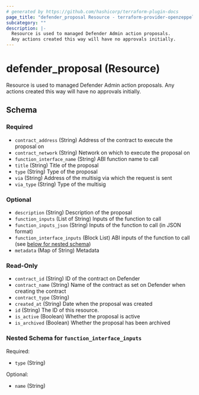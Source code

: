 ```yaml
---
# generated by https://github.com/hashicorp/terraform-plugin-docs
page_title: "defender_proposal Resource - terraform-provider-openzeppelin-defender"
subcategory: ""
description: |-
  Resource is used to managed Defender Admin action proposals.
  Any actions created this way will have no approvals initially.
---
```


# defender_proposal (Resource)

Resource is used to managed Defender Admin action proposals. 
Any actions created this way will have no approvals initially.



<!-- schema generated by tfplugindocs -->
## Schema

### Required

- `contract_address` (String) Address of the contract to execute the proposal on
- `contract_network` (String) Network on which to execute the proposal on
- `function_interface_name` (String) ABI function name to call
- `title` (String) Title of the proposal
- `type` (String) Type of the proposal
- `via` (String) Address of the multisig via which the request is sent
- `via_type` (String) Type of the multisig

### Optional

- `description` (String) Description of the proposal
- `function_inputs` (List of String) Inputs of the function to call
- `function_inputs_json` (String) Inputs of the function to call (in JSON format)
- `function_interface_inputs` (Block List) ABI inputs of the function to call (see [below for nested schema](#nestedblock--function_interface_inputs))
- `metadata` (Map of String) Metadata

### Read-Only

- `contract_id` (String) ID of the contract on Defender
- `contract_name` (String) Name of the contract as set on Defender when creating the contract
- `contract_type` (String)
- `created_at` (String) Date when the proposal was created
- `id` (String) The ID of this resource.
- `is_active` (Boolean) Whether the proposal is active
- `is_archived` (Boolean) Whether the proposal has been archived

<a id="nestedblock--function_interface_inputs"></a>
### Nested Schema for `function_interface_inputs`

Required:

- `type` (String)

Optional:

- `name` (String)


